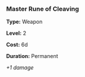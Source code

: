 ### Master Rune of Cleaving

**Type:** Weapon

**Level:** 2

**Cost:** 6d

**Duration:** Permanent

_+1 damage_

